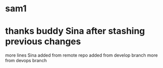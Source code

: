# sam1
# thanks buddy Sina after stashing previous changes
more lines Sina
added from remote repo
added from develop branch
more from devops branch
